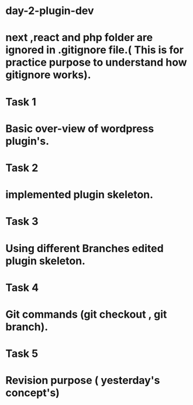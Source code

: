 # day-2-plugin-dev

# next ,react and php folder are ignored in .gitignore file.( This is for practice purpose to understand how gitignore works).

# Task 1
# Basic over-view of wordpress plugin's.

# Task 2
# implemented plugin skeleton.

# Task 3
# Using different Branches edited plugin skeleton.

# Task 4
# Git commands (git checkout , git branch).

# Task 5
# Revision purpose ( yesterday's concept's)